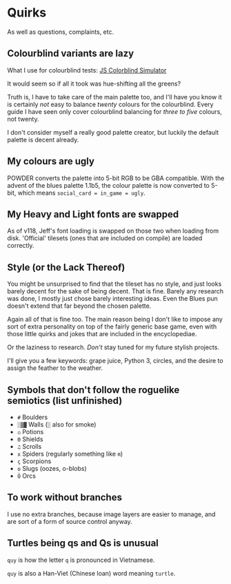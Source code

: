 # Quirks

As well as questions, complaints, etc.

## Colourblind variants are lazy

What I use for colourblind tests:
[JS Colorblind Simulator](https://github.com/MaPePeR/jsColorblindSimulator)

It would seem so if all it took was hue-shifting all the greens?

Truth is, I have to take care of the main palette too, and I'll have you know
it is certainly *not* easy to balance *twenty* colours for the colourblind.
Every guide I have seen only cover colourblind balancing for *three to five*
colours, not twenty.

I don't consider myself a really good palette creator, but luckily the default
palette is decent already.

## My colours are ugly

POWDER converts the palette into 5-bit RGB to be GBA compatible.
With the advent of the blues palette 1.1b5, the colour palette is now converted
to 5-bit, which means `social_card = in_game = ugly`.

## My Heavy and Light fonts are swapped

As of v118, Jeff's font loading is swapped on those two when loading from disk.
'Official' tilesets (ones that are included on compile) are loaded correctly.

## Style (or the Lack Thereof)

You might be unsurprised to find that the tileset has no style, and just looks
barely decent for the sake of being decent. That is fine.
Barely any research was done, I mostly just chose barely interesting ideas.
Even the Blues pun doesn't extend that far beyond the chosen palette.

Again all of that is fine too. The main reason being I don't like to impose
any sort of extra personality on top of the fairly generic base game,
even with those little quirks and jokes that are included in the encyclopediae.

Or the laziness to research. *Don't* stay tuned for my future stylish projects.

I'll give you a few keywords: grape juice, Python 3, circles, and the desire to
assign the feather to the weather.

## Symbols that don't follow the roguelike semiotics (list unfinished)

- `#`   Boulders
- `░▒▓` Walls (`░` also for smoke)
- `⌂`   Potions
- `Θ`   Shields
- `♫`   Scrolls
- `x`   Spiders (regularly something like `m`)
- `ç`   Scorpions
- `o`   Slugs (oozes, o-blobs)
- `Ö`   Orcs

## To work without branches

I use no extra branches, because image layers are easier to manage, and are
sort of a form of source control anyway.

## Turtles being qs and Qs is unusual

`quy` is how the letter `q` is pronounced in Vietnamese.

`quy` is also a Han-Viet (Chinese loan) word meaning `turtle`.
